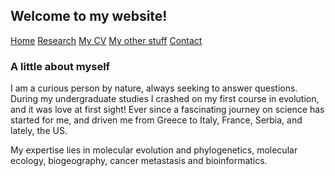 ## Welcome to my website!

[Home](./)  [Research](./research.md)   [My CV](./cv.md)   [My other stuff](./myotherstuff.md)   [Contact](./contact.md) 


### A little about myself

I am a curious person by nature, always seeking to answer questions. During my undergraduate studies I crashed on my first course in evolution, and it was love at first sight! Ever since a fascinating journey on science has started for me, and driven me from Greece to Italy, France, Serbia, and lately, the US. 



My expertise lies in molecular evolution and phylogenetics, molecular ecology, biogeography, cancer metastasis and bioinformatics.




